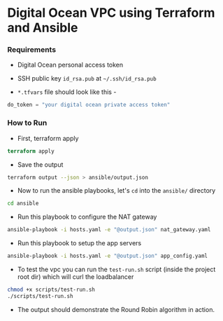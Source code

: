 # Digital Ocean VPC using Terraform and Ansible


### Requirements

- Digital Ocean personal access token

- SSH public key `id_rsa.pub` at `~/.ssh/id_rsa.pub`

- `*.tfvars` file should look like this -
```terraform
do_token = "your digital ocean private access token"
```

### How to Run

- First, terraform apply
```terraform
terraform apply
```
- Save the output
```bash
terraform output --json > ansible/output.json
```
- Now to run the ansible playbooks, let's `cd` into the `ansible/` directory
```bash
cd ansible
```
 - Run this playbook to configure the NAT gateway
```bash
ansible-playbook -i hosts.yaml -e "@output.json" nat_gateway.yaml
```
- Run this playbook to setup the app servers
```bash
ansible-playbook -i hosts.yaml -e "@output.json" app_config.yaml
```
- To test the vpc you can run the `test-run.sh` script (inside the project root dir) which will curl the loadbalancer
```bash
chmod +x scripts/test-run.sh
./scripts/test-run.sh
```
- The output should demonstrate the Round Robin algorithm in action.

